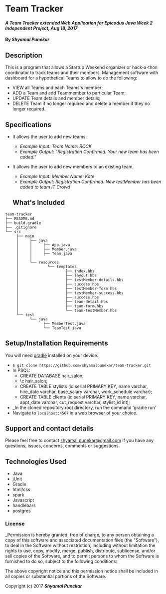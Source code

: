 # Team Tracker

#### _A Team Tracker extended Web Application for Epicodus Java Week 2 Independent Project, Aug 18, 2017_

#### By _**Shyamal Punekar**_

## Description

This is a program that allows a Startup Weekend organizer or hack-a-thon coordinator to track teams and their members.
Management software with dashboard for a hypothetical Teams to allow to do the following:
* VIEW all Teams and each Teams's member;
* ADD a Team and add Teammember to particular Team;
* UPDATE Team details and member details;
* DELETE Team if no longer required and delete a member if they no longer required.

## Specifications

* It allows the user to add new teams.
  * _Example Input: Team Name: ROCK_
  * _Example Output: "Registration Confirmed. Your new team has been added."_
* It allows the user to add new members to an existing team.
  * _Example Input: Member Name: Kate_
  * _Example Output: Registration Confirmed. New testMember has been added to team IT Crowd_

  ## What's Included

```
team-tracker
├── README.md
├── build.gradle
├── .gitignore
└── src
     ├── main
     │     ├── java
     │     │     ├── App.java
     │     │     ├── Member.java
     │     │     ├── Team.java
     │     │     
     │     └── resources
     │             └── templates
     │                     ├── index.hbs
     │                     ├── layout.hbs
     │                     ├── testMember-details.hbs
     │                     ├── success.hbs
     │                     ├── testMember-form.hbs
     │                     ├── testMember-success.hbs
     │                     ├── success.hbs
     │                     ├── team-detail.hbs
     │                     ├── team-form.hbs
     │                     └── team-testMember.hbs
     └── test
           └── java
                 ├── MemberTest.java
                 └── TeamTest.java
```

## Setup/Installation Requirements

You will need [gradle](https://gradle.org/gradle-download/) installed on your device.

* `$ git clone https://github.com/shyamalpunekar/team-tracker.git`
* In PSQL:
  * CREATE DATABASE hair_salon;
  * \c hair_salon;
  * CREATE TABLE stylists (id serial PRIMARY KEY, name varchar, hire_date varchar, base_salary varchar, work_schedule varchar);
  * CREATE TABLE clients (id serial PRIMARY KEY, name varchar, appt_date varchar, cut_request varchar, stylist_id int);
* _In the cloned repository root directory, run the command 'gradle run'
* Navigate to `localhost:4567` in a web browser of your choice.


## Support and contact details

Please feel free to contact shyamal.punekar@gmail.com if you have any questions, issues, concerns, comments or suggestions.

## Technologies Used

* Java
* jUnit
* Gradle
* html/css
* spark
* Javascript
* handlebars
* postgres

### License

_Permission is hereby granted, free of charge, to any person obtaining a copy of this software and associated documentation files (the "Software"), to deal in the Software without restriction, including without limitation the rights to use, copy, modify, merge, publish, distribute, sublicense, and/or sell copies of the Software, and to permit persons to whom the Software is furnished to do so, subject to the following conditions:

The above copyright notice and this permission notice shall be included in all copies or substantial portions of the Software.


Copyright (c) 2017 **_Shyamal Punekar_**
